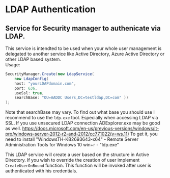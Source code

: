 # LDAP Authentication
## Service for Security manager to authenicate via LDAP.
This service is intendted to be used when your whole user management is delegated to another service 
like Active Directory, Azure Active Directory or other LDAP based system.  
Usage:
```csharp
SecurityManager.Create(new LdapService(
    new LdapConfig(
    host: "yourLDAPdomain.com",
    port: 636,
    useSsl: true,
    searchBase: "OU=AADDC Users,DC=testldap,DC=com" ))
);
```

Note that searchBase may vary. To find out what base you should use I recommend to use the `ldp.exe` tool. Especially when accessing LDAP via SSL.
If you use unsecured LDAP connection ADExplorer.exe may be good as well.
https://docs.microsoft.com/en-us/previous-versions/windows/it-pro/windows-server-2012-r2-and-2012/cc771022(v=ws.11)
To get it, you need to install 
"WindowsTH-KB2693643-x64"  -  Remote Server Administration Tools for Windows 10 
win+r  -  "ldp.exe" 


This LDAP service will create a user based on the structure in Active Directory. 
If you wish to override the creation of user implement `CreateUserOnBound` function.
This function will be invoked after user is authenticated with his credentials.
